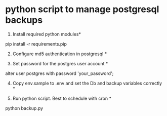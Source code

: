 # python script to manage postgresql backups

1. Install required python modules*

pip install -r requirements.pip

2. Configure md5 authentication in postgresql *

3. Set password for the postgres user account *

alter user postgres with password 'your_password';

4. Copy env.sample to .env and set the Db and backup variables correctly *

5. Run python script. Best to schedule with cron *

python backup.py
